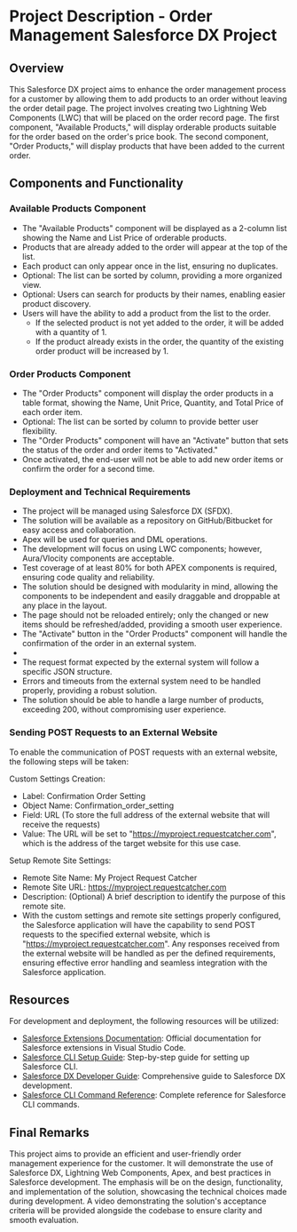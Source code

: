 # Project Description - Order Management Salesforce DX Project

## Overview
This Salesforce DX project aims to enhance the order management process for a customer by allowing them to add products to an order without leaving the order detail page. The project involves creating two Lightning Web Components (LWC) that will be placed on the order record page. The first component, "Available Products," will display orderable products suitable for the order based on the order's price book. The second component, "Order Products," will display products that have been added to the current order.

## Components and Functionality
### Available Products Component
- The "Available Products" component will be displayed as a 2-column list showing the Name and List Price of orderable products.
- Products that are already added to the order will appear at the top of the list.
- Each product can only appear once in the list, ensuring no duplicates.
- Optional: The list can be sorted by column, providing a more organized view.
- Optional: Users can search for products by their names, enabling easier product discovery.
- Users will have the ability to add a product from the list to the order.
  - If the selected product is not yet added to the order, it will be added with a quantity of 1.
  - If the product already exists in the order, the quantity of the existing order product will be increased by 1.

### Order Products Component
- The "Order Products" component will display the order products in a table format, showing the Name, Unit Price, Quantity, and Total Price of each order item.
- Optional: The list can be sorted by column to provide better user flexibility.
- The "Order Products" component will have an "Activate" button that sets the status of the order and order items to "Activated."
- Once activated, the end-user will not be able to add new order items or confirm the order for a second time.

### Deployment and Technical Requirements
- The project will be managed using Salesforce DX (SFDX).
- The solution will be available as a repository on GitHub/Bitbucket for easy access and collaboration.
- Apex will be used for queries and DML operations.
- The development will focus on using LWC components; however, Aura/Vlocity components are acceptable.
- Test coverage of at least 80% for both APEX components is required, ensuring code quality and reliability.
- The solution should be designed with modularity in mind, allowing the components to be independent and easily draggable and droppable at any place in the layout.
- The page should not be reloaded entirely; only the changed or new items should be refreshed/added, providing a smooth user experience.
- The "Activate" button in the "Order Products" component will handle the confirmation of the order in an external system.
- 
- The request format expected by the external system will follow a specific JSON structure.
- Errors and timeouts from the external system need to be handled properly, providing a robust solution.
- The solution should be able to handle a large number of products, exceeding 200, without compromising user experience.

### Sending POST Requests to an External Website
To enable the communication of POST requests with an external website, the following steps will be taken:

Custom Settings Creation:
- Label: Confirmation Order Setting
- Object Name: Confirmation_order_setting
- Field: URL (To store the full address of the external website that will receive the requests)
- Value: The URL will be set to "https://myproject.requestcatcher.com", which is the address of the target website for this use case.

Setup Remote Site Settings:
- Remote Site Name: My Project Request Catcher
- Remote Site URL: https://myproject.requestcatcher.com
- Description: (Optional) A brief description to identify the purpose of this remote site.
- With the custom settings and remote site settings properly configured, the Salesforce application will have the capability to send POST requests to the specified external website, which is "https://myproject.requestcatcher.com". Any responses received from the external website will be handled as per the defined requirements, ensuring effective error handling and seamless integration with the Salesforce application.

## Resources
For development and deployment, the following resources will be utilized:
- [Salesforce Extensions Documentation](https://developer.salesforce.com/tools/vscode/): Official documentation for Salesforce extensions in Visual Studio Code.
- [Salesforce CLI Setup Guide](https://developer.salesforce.com/docs/atlas.en-us.sfdx_setup.meta/sfdx_setup/sfdx_setup_intro.htm): Step-by-step guide for setting up Salesforce CLI.
- [Salesforce DX Developer Guide](https://developer.salesforce.com/docs/atlas.en-us.sfdx_dev.meta/sfdx_dev/sfdx_dev_intro.htm): Comprehensive guide to Salesforce DX development.
- [Salesforce CLI Command Reference](https://developer.salesforce.com/docs/atlas.en-us.sfdx_cli_reference.meta/sfdx_cli_reference/cli_reference.htm): Complete reference for Salesforce CLI commands.

## Final Remarks
This project aims to provide an efficient and user-friendly order management experience for the customer. It will demonstrate the use of Salesforce DX, Lightning Web Components, Apex, and best practices in Salesforce development. The emphasis will be on the design, functionality, and implementation of the solution, showcasing the technical choices made during development. A video demonstrating the solution's acceptance criteria will be provided alongside the codebase to ensure clarity and smooth evaluation.
